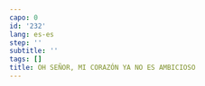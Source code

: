 ```yaml
---
capo: 0
id: '232'
lang: es-es
step: ''
subtitle: ''
tags: []
title: OH SEÑOR, MI CORAZÓN YA NO ES AMBICIOSO
---
```

